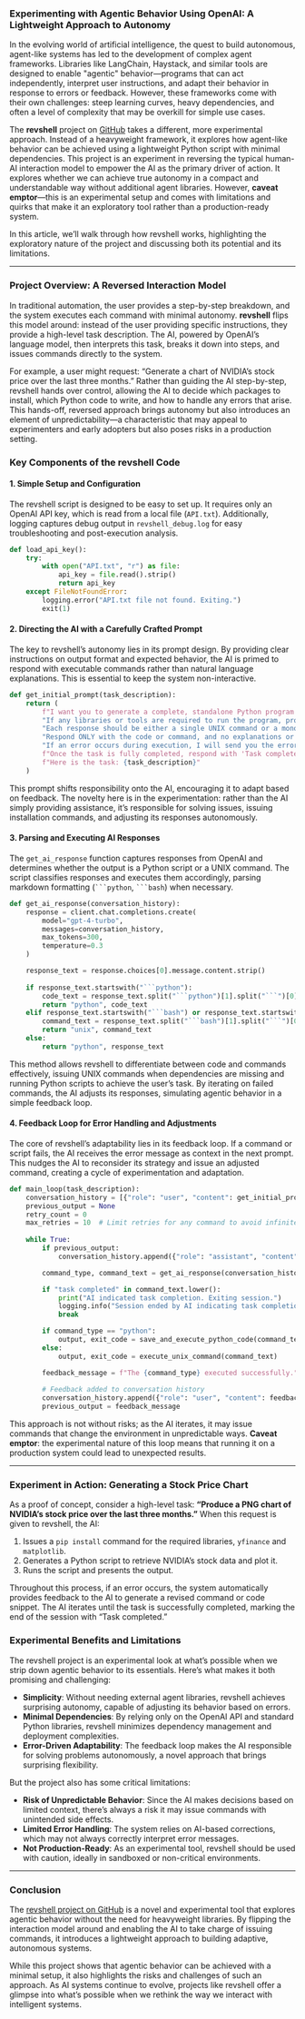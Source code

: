 ### Experimenting with Agentic Behavior Using OpenAI: A Lightweight Approach to Autonomy

In the evolving world of artificial intelligence, the quest to build autonomous, agent-like systems has led to the development of complex agent frameworks. Libraries like LangChain, Haystack, and similar tools are designed to enable "agentic" behavior—programs that can act independently, interpret user instructions, and adapt their behavior in response to errors or feedback. However, these frameworks come with their own challenges: steep learning curves, heavy dependencies, and often a level of complexity that may be overkill for simple use cases.

The **revshell** project on [GitHub](https://github.com/tmendoza/revshell) takes a different, more experimental approach. Instead of a heavyweight framework, it explores how agent-like behavior can be achieved using a lightweight Python script with minimal dependencies. This project is an experiment in reversing the typical human-AI interaction model to empower the AI as the primary driver of action. It explores whether we can achieve true autonomy in a compact and understandable way without additional agent libraries. However, **caveat emptor**—this is an experimental setup and comes with limitations and quirks that make it an exploratory tool rather than a production-ready system.

In this article, we’ll walk through how revshell works, highlighting the exploratory nature of the project and discussing both its potential and its limitations.

---

### Project Overview: A Reversed Interaction Model

In traditional automation, the user provides a step-by-step breakdown, and the system executes each command with minimal autonomy. **revshell** flips this model around: instead of the user providing specific instructions, they provide a high-level task description. The AI, powered by OpenAI’s language model, then interprets this task, breaks it down into steps, and issues commands directly to the system.

For example, a user might request: “Generate a chart of NVIDIA’s stock price over the last three months.” Rather than guiding the AI step-by-step, revshell hands over control, allowing the AI to decide which packages to install, which Python code to write, and how to handle any errors that arise. This hands-off, reversed approach brings autonomy but also introduces an element of unpredictability—a characteristic that may appeal to experimenters and early adopters but also poses risks in a production setting.

### Key Components of the revshell Code

#### 1. **Simple Setup and Configuration**

The revshell script is designed to be easy to set up. It requires only an OpenAI API key, which is read from a local file (`API.txt`). Additionally, logging captures debug output in `revshell_debug.log` for easy troubleshooting and post-execution analysis.

```python
def load_api_key():
    try:
        with open("API.txt", "r") as file:
            api_key = file.read().strip()
            return api_key
    except FileNotFoundError:
        logging.error("API.txt file not found. Exiting.")
        exit(1)
```

#### 2. **Directing the AI with a Carefully Crafted Prompt**

The key to revshell’s autonomy lies in its prompt design. By providing clear instructions on output format and expected behavior, the AI is primed to respond with executable commands rather than natural language explanations. This is essential to keep the system non-interactive.

```python
def get_initial_prompt(task_description):
    return (
        f"I want you to generate a complete, standalone Python program that can be saved to a single file and run from the command line. "
        "If any libraries or tools are required to run the program, provide UNIX commands to install them (e.g., using 'pip install'). "
        "Each response should be either a single UNIX command or a monolithic Python script to solve the entire task, including imports, functions, and logic. "
        "Respond ONLY with the code or command, and no explanations or additional text.\n\n"
        "If an error occurs during execution, I will send you the error message, and you should adjust the code or command to resolve it. "
        f"Once the task is fully completed, respond with 'Task completed' to indicate completion.\n\n"
        f"Here is the task: {task_description}"
    )
```

This prompt shifts responsibility onto the AI, encouraging it to adapt based on feedback. The novelty here is in the experimentation: rather than the AI simply providing assistance, it’s responsible for solving issues, issuing installation commands, and adjusting its responses autonomously.

#### 3. **Parsing and Executing AI Responses**

The `get_ai_response` function captures responses from OpenAI and determines whether the output is a Python script or a UNIX command. The script classifies responses and executes them accordingly, parsing markdown formatting (` ```python `, ` ```bash `) when necessary.

```python
def get_ai_response(conversation_history):
    response = client.chat.completions.create(
        model="gpt-4-turbo",
        messages=conversation_history,
        max_tokens=300,
        temperature=0.3
    )

    response_text = response.choices[0].message.content.strip()
    
    if response_text.startswith("```python"):
        code_text = response_text.split("```python")[1].split("```")[0].strip()
        return "python", code_text
    elif response_text.startswith("```bash") or response_text.startswith("sudo") or response_text.startswith("apt-get") or response_text.startswith("pip"):
        command_text = response_text.split("```bash")[1].split("```")[0].strip() if "```bash" in response_text else response_text
        return "unix", command_text
    else:
        return "python", response_text
```

This method allows revshell to differentiate between code and commands effectively, issuing UNIX commands when dependencies are missing and running Python scripts to achieve the user’s task. By iterating on failed commands, the AI adjusts its responses, simulating agentic behavior in a simple feedback loop.

#### 4. **Feedback Loop for Error Handling and Adjustments**

The core of revshell’s adaptability lies in its feedback loop. If a command or script fails, the AI receives the error message as context in the next prompt. This nudges the AI to reconsider its strategy and issue an adjusted command, creating a cycle of experimentation and adaptation.

```python
def main_loop(task_description):
    conversation_history = [{"role": "user", "content": get_initial_prompt(task_description)}]
    previous_output = None
    retry_count = 0
    max_retries = 10  # Limit retries for any command to avoid infinite loop
    
    while True:
        if previous_output:
            conversation_history.append({"role": "assistant", "content": previous_output})

        command_type, command_text = get_ai_response(conversation_history)

        if "task completed" in command_text.lower():
            print("AI indicated task completion. Exiting session.")
            logging.info("Session ended by AI indicating task completion.")
            break

        if command_type == "python":
            output, exit_code = save_and_execute_python_code(command_text)
        else:
            output, exit_code = execute_unix_command(command_text)

        feedback_message = f"The {command_type} executed successfully." if exit_code == 0 else f"The {command_type} failed with exit code {exit_code}."
        
        # Feedback added to conversation history
        conversation_history.append({"role": "user", "content": feedback_message})
        previous_output = feedback_message
```

This approach is not without risks; as the AI iterates, it may issue commands that change the environment in unpredictable ways. **Caveat emptor**: the experimental nature of this loop means that running it on a production system could lead to unexpected results.

---

### Experiment in Action: Generating a Stock Price Chart

As a proof of concept, consider a high-level task: **“Produce a PNG chart of NVIDIA’s stock price over the last three months.”** When this request is given to revshell, the AI:

1. Issues a `pip install` command for the required libraries, `yfinance` and `matplotlib`.
2. Generates a Python script to retrieve NVIDIA’s stock data and plot it.
3. Runs the script and presents the output.

Throughout this process, if an error occurs, the system automatically provides feedback to the AI to generate a revised command or code snippet. The AI iterates until the task is successfully completed, marking the end of the session with “Task completed.”

### Experimental Benefits and Limitations

The revshell project is an experimental look at what’s possible when we strip down agentic behavior to its essentials. Here’s what makes it both promising and challenging:

- **Simplicity**: Without needing external agent libraries, revshell achieves surprising autonomy, capable of adjusting its behavior based on errors.
- **Minimal Dependencies**: By relying only on the OpenAI API and standard Python libraries, revshell minimizes dependency management and deployment complexities.
- **Error-Driven Adaptability**: The feedback loop makes the AI responsible for solving problems autonomously, a novel approach that brings surprising flexibility.

But the project also has some critical limitations:

- **Risk of Unpredictable Behavior**: Since the AI makes decisions based on limited context, there’s always a risk it may issue commands with unintended side effects.
- **Limited Error Handling**: The system relies on AI-based corrections, which may not always correctly interpret error messages.
- **Not Production-Ready**: As an experimental tool, revshell should be used with caution, ideally in sandboxed or non-critical environments.

---

### Conclusion

The [revshell project on GitHub](https://github.com/tmendoza/revshell) is a novel and experimental tool that explores agentic behavior without the need for heavyweight libraries. By flipping the interaction model around and enabling the AI to take charge of issuing commands, it introduces a lightweight approach to building adaptive, autonomous systems. 

While this project shows that agentic behavior can be achieved with a minimal setup, it also highlights the risks and challenges of such an approach. As AI systems continue to evolve, projects like revshell offer a glimpse into what’s possible when we rethink the way we interact with intelligent systems.